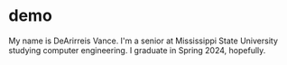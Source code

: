 # demo

My name is DeArirreis Vance. I'm a senior at Mississippi State University studying computer engineering. I graduate in Spring 2024, hopefully.
